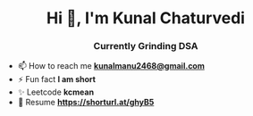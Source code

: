 <h1 align="center">Hi 👋, I'm Kunal Chaturvedi</h1>
<h3 align="center">Currently Grinding DSA</h3>


- 📫 How to reach me **kunalmanu2468@gmail.com**
- ⚡ Fun fact **I am short**
- ✨ Leetcode **kcmean**
- 📝 Resume **https://shorturl.at/ghyB5**
